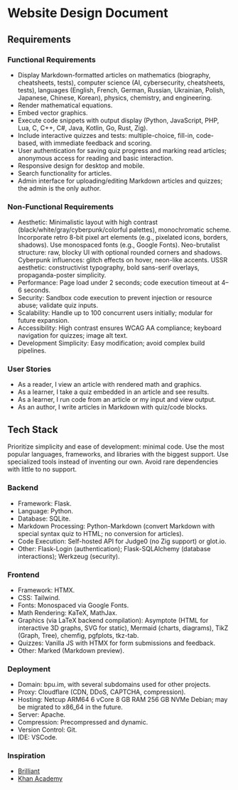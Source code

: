 # Website Design Document

## Requirements

### Functional Requirements

- Display Markdown-formatted articles on mathematics (biography, cheatsheets, tests), computer science (AI, cybersecurity, cheatsheets, tests), languages (English, French, German, Russian, Ukrainian, Polish, Japanese, Chinese, Korean), physics, chemistry, and engineering.
- Render mathematical equations.
- Embed vector graphics.
- Execute code snippets with output display (Python, JavaScript, PHP, Lua, C, C++, C#, Java, Kotlin, Go, Rust, Zig).
- Include interactive quizzes and tests: multiple-choice, fill-in, code-based, with immediate feedback and scoring.
- User authentication for saving quiz progress and marking read articles; anonymous access for reading and basic interaction.
- Responsive design for desktop and mobile.
- Search functionality for articles.
- Admin interface for uploading/editing Markdown articles and quizzes; the admin is the only author.

### Non-Functional Requirements

- Aesthetic: Minimalistic layout with high contrast (black/white/gray/cyberpunk/colorful palettes), monochromatic scheme. Incorporate retro 8-bit pixel art elements (e.g., pixelated icons, borders, shadows). Use monospaced fonts (e.g., Google Fonts). Neo-brutalist structure: raw, blocky UI with optional rounded corners and shadows. Cyberpunk influences: glitch effects on hover, neon-like accents. USSR aesthetic: constructivist typography, bold sans-serif overlays, propaganda-poster simplicity.
- Performance: Page load under 2 seconds; code execution timeout at 4–6 seconds.
- Security: Sandbox code execution to prevent injection or resource abuse; validate quiz inputs.
- Scalability: Handle up to 100 concurrent users initially; modular for future expansion.
- Accessibility: High contrast ensures WCAG AA compliance; keyboard navigation for quizzes; image alt text.
- Development Simplicity: Easy modification; avoid complex build pipelines.

### User Stories

- As a reader, I view an article with rendered math and graphics.
- As a learner, I take a quiz embedded in an article and see results.
- As a learner, I run code from an article or my input and view output.
- As an author, I write articles in Markdown with quiz/code blocks.

## Tech Stack

Prioritize simplicity and ease of development: minimal code. Use the most popular languages, frameworks, and libraries with the biggest support. Use specialized tools instead of inventing our own. Avoid rare dependencies with little to no support.

### Backend

- Framework: Flask.
- Language: Python.
- Database: SQLite.
- Markdown Processing: Python-Markdown (convert Markdown with special syntax quiz to HTML; no conversion for articles).
- Code Execution: Self-hosted API for Judge0 (no Zig support) or glot.io.
- Other: Flask-Login (authentication); Flask-SQLAlchemy (database interactions); Werkzeug (security).

### Frontend

- Framework: HTMX.
- CSS: Tailwind.
- Fonts: Monospaced via Google Fonts.
- Math Rendering: KaTeX, MathJax.
- Graphics (via LaTeX backend compilation): Asymptote (HTML for interactive 3D graphs, SVG for static), Mermaid (charts, diagrams), TikZ (Graph, Tree), chemfig, pgfplots, tkz-tab.
- Quizzes: Vanilla JS with HTMX for form submissions and feedback.
- Other: Marked (Markdown preview).

### Deployment

- Domain: bpu.im, with several subdomains used for other projects.
- Proxy: Cloudflare (CDN, DDoS, CAPTCHA, compression).
- Hosting: Netcup ARM64 6 vCore 8 GB RAM 256 GB NVMe Debian; may be migrated to x86_64 in the future.
- Server: Apache.
- Compression: Precompressed and dynamic.
- Version Control: Git.
- IDE: VSCode.

### Inspiration

- [Brilliant](https://brilliant.org)
- [Khan Academy](https://www.khanacademy.org)